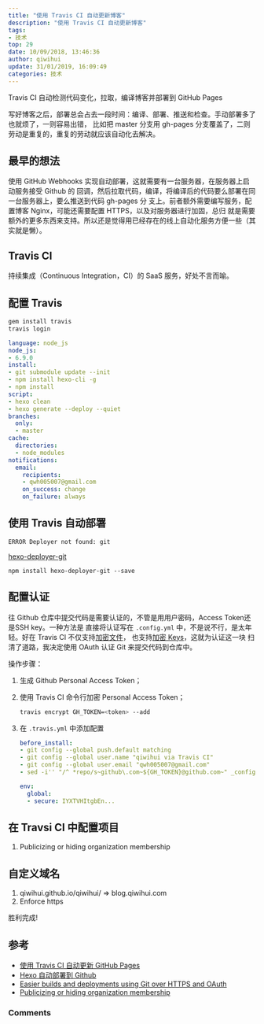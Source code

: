 ```yaml
---
title: "使用 Travis CI 自动更新博客"
description: "使用 Travis CI 自动更新博客"
tags: 
- 技术
top: 29
date: 10/09/2018, 13:46:36
author: qiwihui
update: 31/01/2019, 16:09:49
categories: 技术
---
```


Travis CI 自动检测代码变化，拉取，编译博客并部署到 GitHub Pages

写好博客之后，部署总会占去一段时间：编译、部署、推送和检查。手动部署多了也就烦了，一则容易出错，
比如把 master 分支用 gh-pages 分支覆盖了，二则劳动是重复的，重复的劳动就应该自动化去解决。

<!--more-->
## 最早的想法

使用 GitHub Webhooks 实现自动部署，这就需要有一台服务器，在服务器上启动服务接受 Github 的
回调，然后拉取代码，编译，将编译后的代码要么部署在同一台服务器上，要么推送到代码 gh-pages 分
支上。前者额外需要编写服务，配置博客 Nginx，可能还需要配置 HTTPS，以及对服务器进行加固，总归
就是需要额外的更多东西来支持。所以还是觉得用已经存在的线上自动化服务方便一些（其实就是懒）。

## Travis CI

持续集成（Continuous Integration，CI）的 SaaS 服务，好处不言而喻。

## 配置 Travis

```bash
gem install travis
travis login
```

```yml
language: node_js
node_js:
- 6.9.0
install:
- git submodule update --init
- npm install hexo-cli -g
- npm install
script:
- hexo clean
- hexo generate --deploy --quiet
branches:
  only:
  - master
cache:
  directories:
  - node_modules
notifications:
  email:
    recipients:
    - qwh005007@gmail.com
    on_success: change
    on_failure: always
```

## 使用 Travis 自动部署

`ERROR Deployer not found: git`

[hexo-deployer-git](https://github.com/hexojs/hexo-deployer-git)

`npm install hexo-deployer-git --save`

## 配置认证

往 Github 仓库中提交代码是需要认证的，不管是用用户密码，Access Token还是SSH key。一种方法是
直接将认证写在 `.config.yml` 中，不是说不行，是太年轻。好在 Travis CI 不仅支持[加密文件](https://docs.travis-ci.com/user/encrypting-files/)，
也支持[加密 Keys](https://docs.travis-ci.com/user/encryption-keys/)，这就为认证这一块
扫清了道路，我决定使用 OAuth 认证 Git 来提交代码到仓库中。

操作步骤：

1. 生成 Github Personal Access Token；
2. 使用 Travis CI 命令行加密 Personal Access Token；

    ```bash
    travis encrypt GH_TOKEN=<token> --add
    ```

3. 在 `.travis.yml` 中添加配置

    ```yml
    before_install:
    - git config --global push.default matching
    - git config --global user.name "qiwihui via Travis CI"
    - git config --global user.email "qwh005007@gmail.com"
    - sed -i'' "/^ *repo/s~github\.com~${GH_TOKEN}@github.com~" _config.yml
    ```

    ```yml
    env:
      global:
      - secure: IYXTVHItgbEn...
    ```

## 在 Travsi CI 中配置项目

1. Publicizing or hiding organization membership

## 自定义域名

1. qiwihui.github.io/qiwihui/ => blog.qiwihui.com
2. Enforce https

胜利完成!

## 参考

- [使用 Travis CI 自动更新 GitHub Pages](https://notes.iissnan.com/2016/publishing-github-pages-with-travis-ci/)
- [Hexo 自动部署到 Github](http://lotabout.me/2016/Hexo-Auto-Deploy-to-Github/)
- [Easier builds and deployments using Git over HTTPS and OAuth](https://blog.github.com/2012-09-21-easier-builds-and-deployments-using-git-over-https-and-oauth/)
- [Publicizing or hiding organization membership](https://help.github.com/articles/publicizing-or-hiding-organization-membership/)


### Comments

